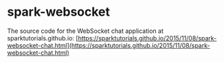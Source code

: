 # spark-websocket
The source code for the WebSocket chat application at sparktutorials.github.io: [https://sparktutorials.github.io/2015/11/08/spark-websocket-chat.html](https://sparktutorials.github.io/2015/11/08/spark-websocket-chat.html)
